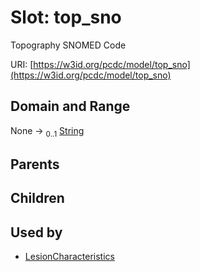 
# Slot: top_sno


Topography SNOMED Code

URI: [https://w3id.org/pcdc/model/top_sno](https://w3id.org/pcdc/model/top_sno)


## Domain and Range

None &#8594;  <sub>0..1</sub> [String](types/String.md)

## Parents


## Children


## Used by

 * [LesionCharacteristics](LesionCharacteristics.md)

